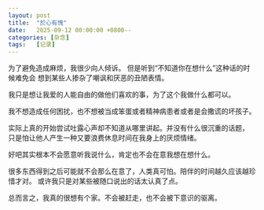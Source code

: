 ```yaml
---
layout: post
title:  "於心有愧"
date:   2025-09-12 00:00:00 +0800--
categories: [杂念]
tags:   [记录]
---
```

为了避免造成麻烦，我很少向人倾诉。
但是听到“不知道你在想什么”这种话的时候难免会
想到某些人掺杂了嘲讽和厌恶的丑陋表情。<br>

我只是想让我爱的人能自由的做他们喜欢的事，为了这个我做什么都可以。<br>

我不想造成任何困扰，也不想被当成笨蛋或者精神病患者或者是会撒谎的坏孩子。<br>

实际上真的开始尝试吐露心声却不知道从哪里讲起。并没有什么很沉重的话题，
只是怕让他人产生一种又要浪费休息时间在我身上的厌烦情绪。<br>

好吧其实根本不会愿意听我说什么，肯定也不会在意我想在想什么。<br>

很多东西得到之后可能就不会那么在意了，人类真可怕。陪伴的时间越久应该越珍惜才对。
或许我只是对某些被随口说出的话太认真了点。<br>

总而言之，我真的很想有个家。不会被赶走，也不会被下意识的驱离。<br>




